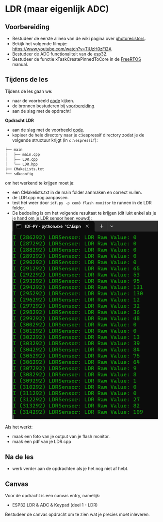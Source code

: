 # LDR (maar eigenlijk ADC)

## Voorbereiding
- Bestudeer de eerste alinea van de wiki pagina over [photoresistors](https://en.wikipedia.org/wiki/Photoresistor).
- Bekijk het volgende filmpje:  
    https://www.youtube.com/watch?v=TiUzH0zFi2A
- Bestudeer de ADC functionaliteit van de [esp32](https://docs.espressif.com/projects/esp-idf/en/v4.1.1/api-reference/peripherals/adc.html).
- Bestudeer de functie xTaskCreatePinnedToCore in de [FreeRTOS](https://docs.espressif.com/projects/esp-idf/en/v4.3/esp32/api-reference/system/freertos.html) manual.

## Tijdens de les
Tijdens de les gaan we:
- naar de voorbeeld [code](../../software/CYD/LDR/) kijken. 
- de bronnen bestuderen bij [voorbereiding](#Voorbereiding). 
- aan de slag met de opdracht! 

**Opdracht LDR**
- aan de slag met de voorbeeld [code](../../software/CYD/LDR/).
- kopieer de hele directory naar je c:\espressif directory zodat je de volgende structuur krijgt (in ```c:\espressif```):
```
├── main
│   ├── main.cpp
│   ├── LDR.cpp
│   └── LDR.hpp
├── CMakeLists.txt
└── sdkconfig                
```

om het werkend te krijgen moet je:
- een CMakelists.txt in de main folder aanmaken en correct vullen.
- de LDR.cpp nog aanpassen. 
- test het weer door ```idf.py -p com8 flash monitor``` te runnen in de LDR folder. 
- De bedoeling is om het volgende resultaat te krijgen (dit lukt enkel als je je hand om je LDR sensor heen vouwd): 
![LDR output](./images/output_ldr.png)

Als het werkt:
- maak een foto van je output van je flash monitor.
- maak een pdf van je LDR.cpp

## Na de les
- werk verder aan de opdrachten als je het nog niet af hebt. 

## Canvas

Voor de opdracht is een canvas entry, namelijk:
- ESP32 LDR & ADC & Keypad (deel 1 - LDR)

Bestudeer de canvas opdracht om te zien wat je precies moet inleveren. 


